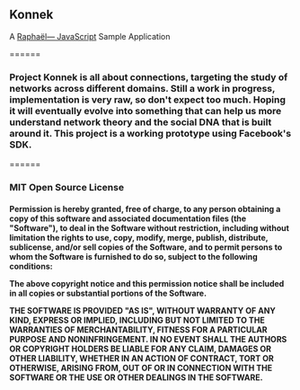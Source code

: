 <h2>Konnek</h2>
A <a href="http://raphaeljs.com/">Raphaël— JavaScript</a> Sample Application
<p/>
======
<h3>
Project Konnek is all about connections, targeting the study of networks across different domains. Still a work in progress, implementation is very raw, so don't expect too much. Hoping it will eventually evolve into something that can help us more understand network theory and the social DNA that is built around it. This project is a working prototype using Facebook's SDK.
</h3>
======
<h3>MIT Open Source License</h3>
<h4>
Permission is hereby granted, free of charge, to any person obtaining a copy of this software and associated documentation files (the "Software"), to deal in the Software without restriction, including without limitation the rights to use, copy, modify, merge, publish, distribute, sublicense, and/or sell copies of the Software, and to permit persons to whom the Software is furnished to do so, subject to the following conditions:

The above copyright notice and this permission notice shall be included in all copies or substantial portions of the Software.

THE SOFTWARE IS PROVIDED "AS IS", WITHOUT WARRANTY OF ANY KIND, EXPRESS OR IMPLIED, INCLUDING BUT NOT LIMITED TO THE WARRANTIES OF MERCHANTABILITY, FITNESS FOR A PARTICULAR PURPOSE AND NONINFRINGEMENT. IN NO EVENT SHALL THE AUTHORS OR COPYRIGHT HOLDERS BE LIABLE FOR ANY CLAIM, DAMAGES OR OTHER LIABILITY, WHETHER IN AN ACTION OF CONTRACT, TORT OR OTHERWISE, ARISING FROM, OUT OF OR IN CONNECTION WITH THE SOFTWARE OR THE USE OR OTHER DEALINGS IN THE SOFTWARE.</h4>